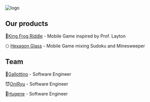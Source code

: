 ![logo](https://user-images.githubusercontent.com/33552039/198044245-86ca0c1b-4a75-450a-9df7-ead6bd5d4f99.png)


## Our products
🐸[King Frog Riddle](https://play.google.com/store/apps/details?id=com.Sibrox.KingFrogsRiddle&hl=en&gl=US) - Mobile Game inspired by Prof. Layton

⬡ [Hexagon Glass](https://github.com/Sibrox/HexagonGlass) - Mobile Game mixing Sudoku and Minesweeper

## Team

🐓[Gallottino](https://github.com/gallottino) - Software Engineer

😈[OniRyu](https://github.com/Oniryu95) - Software Engineer

🙈[Hugene](httsp://github.com/Hugene) - Software Engineer
